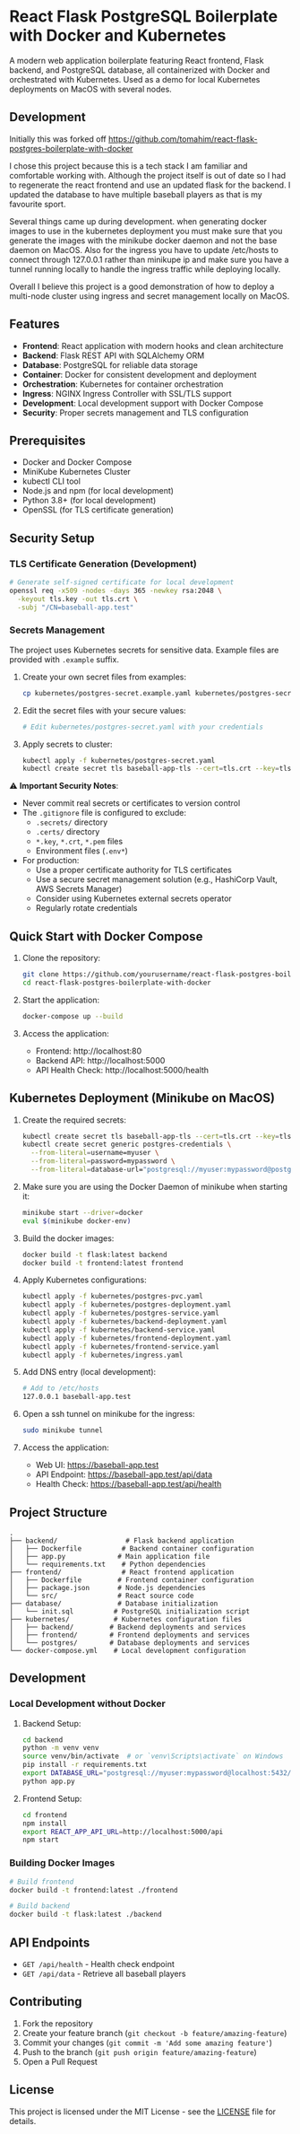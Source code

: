 # React Flask PostgreSQL Boilerplate with Docker and Kubernetes

A modern web application boilerplate featuring React frontend, Flask backend, and PostgreSQL database, all containerized with Docker and orchestrated with Kubernetes. Used as a demo for local Kubernetes deployments on MacOS with several nodes.

## Development

Initially this was forked off https://github.com/tomahim/react-flask-postgres-boilerplate-with-docker

I chose this project because this is a tech stack I am familiar and comfortable working with. Although the project itself is out of date so I had to regenerate the react frontend and use an updated flask for the backend. I updated the database to have multiple baseball players as that is my favourite sport.

Several things came up during development. when generating docker images to use in the kubernetes deployment you must make sure that you generate the images with the minikube docker daemon and not the base daemon on MacOS. Also for the ingress you have to update /etc/hosts to connect through 127.0.0.1 rather than minikupe ip and make sure you have a tunnel running locally to handle the ingress traffic while deploying locally.

Overall I believe this project is a good demonstration of how to deploy a multi-node cluster using ingress and secret management locally on MacOS.

## Features

- **Frontend**: React application with modern hooks and clean architecture
- **Backend**: Flask REST API with SQLAlchemy ORM
- **Database**: PostgreSQL for reliable data storage
- **Container**: Docker for consistent development and deployment
- **Orchestration**: Kubernetes for container orchestration
- **Ingress**: NGINX Ingress Controller with SSL/TLS support
- **Development**: Local development support with Docker Compose
- **Security**: Proper secrets management and TLS configuration

## Prerequisites

- Docker and Docker Compose
- MiniKube Kubernetes Cluster
- kubectl CLI tool
- Node.js and npm (for local development)
- Python 3.8+ (for local development)
- OpenSSL (for TLS certificate generation)

## Security Setup

### TLS Certificate Generation (Development)
```bash
# Generate self-signed certificate for local development
openssl req -x509 -nodes -days 365 -newkey rsa:2048 \
  -keyout tls.key -out tls.crt \
  -subj "/CN=baseball-app.test"
```

### Secrets Management
The project uses Kubernetes secrets for sensitive data. Example files are provided with `.example` suffix.

1. Create your own secret files from examples:
   ```bash
   cp kubernetes/postgres-secret.example.yaml kubernetes/postgres-secret.yaml
   ```

2. Edit the secret files with your secure values:
   ```bash
   # Edit kubernetes/postgres-secret.yaml with your credentials
   ```

3. Apply secrets to cluster:
   ```bash
   kubectl apply -f kubernetes/postgres-secret.yaml
   kubectl create secret tls baseball-app-tls --cert=tls.crt --key=tls.key
   ```

⚠️ **Important Security Notes**:
- Never commit real secrets or certificates to version control
- The `.gitignore` file is configured to exclude:
  - `.secrets/` directory
  - `.certs/` directory
  - `*.key`, `*.crt`, `*.pem` files
  - Environment files (`.env*`)
- For production:
  - Use a proper certificate authority for TLS certificates
  - Use a secure secret management solution (e.g., HashiCorp Vault, AWS Secrets Manager)
  - Consider using Kubernetes external secrets operator
  - Regularly rotate credentials

## Quick Start with Docker Compose

1. Clone the repository:
   ```bash
   git clone https://github.com/yourusername/react-flask-postgres-boilerplate-with-docker.git
   cd react-flask-postgres-boilerplate-with-docker
   ```

2. Start the application:
   ```bash
   docker-compose up --build
   ```

3. Access the application:
   - Frontend: http://localhost:80
   - Backend API: http://localhost:5000
   - API Health Check: http://localhost:5000/health

## Kubernetes Deployment (Minikube on MacOS)

1. Create the required secrets:
   ```bash
   kubectl create secret tls baseball-app-tls --cert=tls.crt --key=tls.key
   kubectl create secret generic postgres-credentials \
     --from-literal=username=myuser \
     --from-literal=password=mypassword \
     --from-literal=database-url="postgresql://myuser:mypassword@postgres:5432/sport_stats"
   ```

2. Make sure you are using the Docker Daemon of minikube when starting it:
   ```bash
   minikube start --driver=docker
   eval $(minikube docker-env)
   ```

3. Build the docker images:
   ```bash
   docker build -t flask:latest backend
   docker build -t frontend:latest frontend
   ```

4. Apply Kubernetes configurations:
   ```bash
   kubectl apply -f kubernetes/postgres-pvc.yaml
   kubectl apply -f kubernetes/postgres-deployment.yaml
   kubectl apply -f kubernetes/postgres-service.yaml
   kubectl apply -f kubernetes/backend-deployment.yaml
   kubectl apply -f kubernetes/backend-service.yaml
   kubectl apply -f kubernetes/frontend-deployment.yaml
   kubectl apply -f kubernetes/frontend-service.yaml
   kubectl apply -f kubernetes/ingress.yaml
   ```

5. Add DNS entry (local development):
   ```bash
   # Add to /etc/hosts
   127.0.0.1 baseball-app.test
   ```

6. Open a ssh tunnel on minikube for the ingress:
   ```bash
   sudo minikube tunnel
   ```

7. Access the application:
   - Web UI: https://baseball-app.test
   - API Endpoint: https://baseball-app.test/api/data
   - Health Check: https://baseball-app.test/api/health

## Project Structure

```
.
├── backend/                 # Flask backend application
│   ├── Dockerfile          # Backend container configuration
│   ├── app.py             # Main application file
│   └── requirements.txt    # Python dependencies
├── frontend/               # React frontend application
│   ├── Dockerfile         # Frontend container configuration
│   ├── package.json       # Node.js dependencies
│   └── src/               # React source code
├── database/              # Database initialization
│   └── init.sql          # PostgreSQL initialization script
├── kubernetes/           # Kubernetes configuration files
│   ├── backend/         # Backend deployments and services
│   ├── frontend/        # Frontend deployments and services
│   └── postgres/        # Database deployments and services
└── docker-compose.yml    # Local development configuration
```

## Development

### Local Development without Docker

1. Backend Setup:
   ```bash
   cd backend
   python -m venv venv
   source venv/bin/activate  # or `venv\Scripts\activate` on Windows
   pip install -r requirements.txt
   export DATABASE_URL="postgresql://myuser:mypassword@localhost:5432/sport_stats"
   python app.py
   ```

2. Frontend Setup:
   ```bash
   cd frontend
   npm install
   export REACT_APP_API_URL=http://localhost:5000/api
   npm start
   ```

### Building Docker Images

```bash
# Build frontend
docker build -t frontend:latest ./frontend

# Build backend
docker build -t flask:latest ./backend
```

## API Endpoints

- `GET /api/health` - Health check endpoint
- `GET /api/data` - Retrieve all baseball players

## Contributing

1. Fork the repository
2. Create your feature branch (`git checkout -b feature/amazing-feature`)
3. Commit your changes (`git commit -m 'Add some amazing feature'`)
4. Push to the branch (`git push origin feature/amazing-feature`)
5. Open a Pull Request

## License

This project is licensed under the MIT License - see the [LICENSE](LICENSE) file for details.